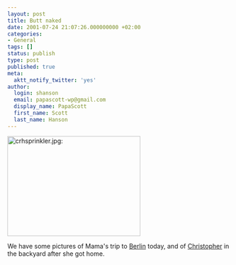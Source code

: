 ```yaml
---
layout: post
title: Butt naked
date: 2001-07-24 21:07:26.000000000 +02:00
categories:
- General
tags: []
status: publish
type: post
published: true
meta:
  aktt_notify_twitter: 'yes'
author:
  login: shanson
  email: papascott-wp@gmail.com
  display_name: PapaScott
  first_name: Scott
  last_name: Hanson
---
```

<p><img src="https://res.cloudinary.com/papascott/image/upload/wordpress/wp-content/uploads/2001/07/crhsprinkler.jpg" height="225" width="300" border="0" alt="crhsprinkler.jpg: " /></p>
<p>We have some pictures of Mama's trip to <a href="http://www.shcon.com/index.php?album=2001%2F20010724-berlin&dispsize=512&start=0">Berlin</a> today, and of <a href="http://www.shcon.com/index.php?album=2001%2F20010724-crh&dispsize=512&start=0">Christopher</a> in the backyard after she got home.</p>
